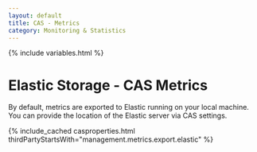 ```yaml
---
layout: default
title: CAS - Metrics
category: Monitoring & Statistics
---
```


{% include variables.html %}

# Elastic Storage - CAS Metrics

By default, metrics are exported to Elastic running on your local machine. You can 
provide the location of the Elastic server via CAS settings.

{% include_cached casproperties.html thirdPartyStartsWith="management.metrics.export.elastic" %}
